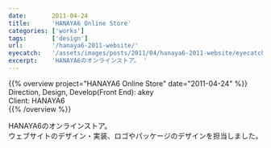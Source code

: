 ```yaml
---
date:       2011-04-24
title:      'HANAYA6 Online Store'
categories: ['works']
tags:       ['design']
url:        '/hanaya6-2011-website/'
eyecatch:   '/assets/images/posts/2011/04/hanaya6-2011-website/eyecatch.png'
excerpt:    'HANAYA6のオンラインストア。 '
---
```


{{% overview project="HANAYA6 Online Store" date="2011-04-24" %}}
Direction, Design, Develop(Front End): akey  
Client: HANAYA6  
{{% /overview %}}

HANAYA6のオンラインストア。  
ウェブサイトのデザイン・実装、ロゴやパッケージのデザインを担当しました。
